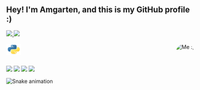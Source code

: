 ## Hey! I'm Amgarten, and this is my GitHub profile :)
<div align="left">
  <a href="https://github.com/Amgarten2003">
  <img height="180em" src="https://github-readme-stats.vercel.app/api?username=Amgarten2003&show_icons=true&theme=github_dark&include_all_commits=true&count_private=true"/>
  <img height="180em" src="https://github-readme-stats.vercel.app/api/top-langs/?username=Amgarten2003&layout=compact&langs_count=7&theme=github_dark"/>
</div>
<div style="display: inline_block"><br>
  <img align="center" alt="Amgarten-Python" height="30" width="40" src="https://raw.githubusercontent.com/devicons/devicon/master/icons/python/python-original.svg">
  <img align="right" alt="Me :)" height="150" style="border-radius:50px;" src="https://i.ibb.co/MhydbKj/MeAsAGif.gif">
</div>
  
##
 
<div> 
  <a href="https://www.hackerrank.com/amgarten" target="_blank"><img src="https://img.shields.io/badge/-Hackerrank-2EC866?style=for-the-badge&logo=HackerRank&logoColor=white" target="_blank"></a>
  <a href="https://amgartensteam.slack.com" target="_blank"><img src="https://img.shields.io/badge/Slack-4A154B?style=for-the-badge&logo=slack&logoColor=white" target="_blank"></a>
  <a href="mailto:joaoamgarten2003@gmail.com"><img src="https://img.shields.io/badge/Gmail-D14836?style=for-the-badge&logo=gmail&logoColor=white" target="_blank"></a>
  <a href="https://www.instagram.com/_amgartn_/" target="_blank"><img src="https://img.shields.io/badge/Instagram-E4405F?style=for-the-badge&logo=instagram&logoColor=white" target="_blank"></a>
 
  ![Snake animation](https://github.com/Amgarten2003/Amgarten2003/blob/output/github-contribution-grid-snake.svg)
 
</div>
